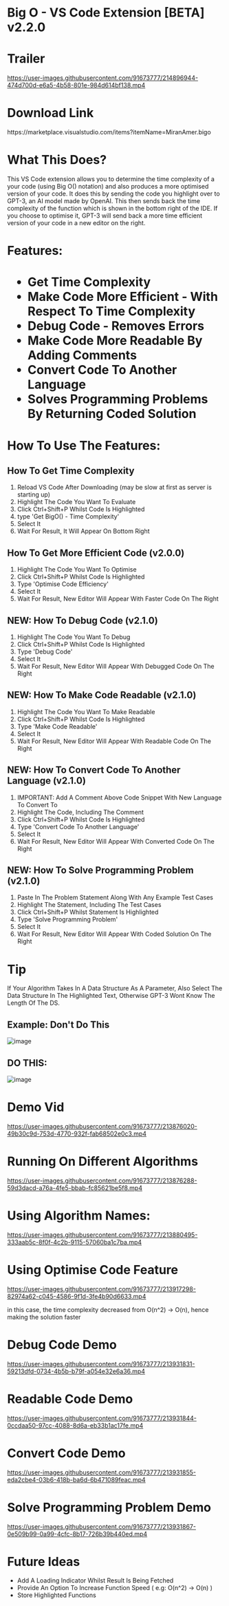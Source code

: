 # Big O - VS Code Extension [BETA] v2.2.0



<h1>Trailer</h1>

https://user-images.githubusercontent.com/91673777/214896944-474d700d-e6a5-4b58-801e-984d614bf138.mp4





<h1>Download Link</h1>
<p>https://marketplace.visualstudio.com/items?itemName=MiranAmer.bigo</p>

<h1>What This Does?</h1>
<p>This VS Code extension allows you to determine the time complexity of a your code (using Big O() notation) and also produces a more optimised version of your code. It does this by sending the code you highlight over to GPT-3, an AI model made by OpenAI. This then sends back the time complexity of the function which is shown in the bottom right of the IDE. If you choose to optimise it, GPT-3 will send back a more time efficient version of your code in a new editor on the right.</p>

<h1>Features:<h1>
<ul>

  <li>Get Time Complexity</li>
  <li>Make Code More Efficient - With Respect To Time Complexity</li>
  <li>Debug Code - Removes Errors</li>
  <li>Make Code More Readable By Adding Comments</li>
  <li>Convert Code To Another Language</li>
  <li>Solves Programming Problems By Returning Coded Solution</li>

</ul>

<h1>How To Use The Features:</h1>
  
  <h2>How To Get Time Complexity</h2>
  <ol>
    <li>Reload VS Code After Downloading (may be slow at first as server is starting up)</li>
    <li>Highlight The Code You Want To Evaluate</li>
    <li>Click Ctrl+Shift+P Whilst Code Is Highlighted</li>
    <li>type 'Get BigO() - Time Complexity'</li>
    <li>Select It</li>
    <li>Wait For Result, It Will Appear On Bottom Right</li>
   </ol>
   
  <h2>How To Get More Efficient Code (v2.0.0)</h2>
  <ol>
    <li>Highlight The Code You Want To Optimise</li>
    <li>Click Ctrl+Shift+P Whilst Code Is Highlighted</li>
    <li>Type 'Optimise Code Efficiency'</li>
    <li>Select It</li>
    <li>Wait For Result, New Editor Will Appear With Faster Code On The Right</li>
   </ol>
   
   <h2>NEW: How To Debug Code (v2.1.0)</h2>
  <ol>
    <li>Highlight The Code You Want To Debug</li>
    <li>Click Ctrl+Shift+P Whilst Code Is Highlighted</li>
    <li>Type 'Debug Code'</li>
    <li>Select It</li>
    <li>Wait For Result, New Editor Will Appear With Debugged Code On The Right</li>
   </ol>
   
   <h2>NEW: How To Make Code Readable (v2.1.0)</h2>
  <ol>
    <li>Highlight The Code You Want To Make Readable</li>
    <li>Click Ctrl+Shift+P Whilst Code Is Highlighted</li>
    <li>Type 'Make Code Readable'</li>
    <li>Select It</li>
    <li>Wait For Result, New Editor Will Appear With Readable Code On The Right</li>
   </ol>
   
   <h2>NEW: How To Convert Code To Another Language (v2.1.0)</h2>
  <ol>
    <li>IMPORTANT: Add A Comment Above Code Snippet With New Language To Convert To</li>
    <li>Highlight The Code, Including The Comment</li>
    <li>Click Ctrl+Shift+P Whilst Code Is Highlighted</li>
    <li>Type 'Convert Code To Another Language'</li>
    <li>Select It</li>
    <li>Wait For Result, New Editor Will Appear With Converted Code On The Right</li>
   </ol>
   
   <h2>NEW: How To Solve Programming Problem (v2.1.0)</h2>
  <ol>
    <li>Paste In The Problem Statement Along With Any Example Test Cases</li>
    <li>Highlight The Statement, Including The Test Cases</li>
    <li>Click Ctrl+Shift+P Whilst Statement Is Highlighted</li>
    <li>Type 'Solve Programming Problem'</li>
    <li>Select It</li>
    <li>Wait For Result, New Editor Will Appear With Coded Solution On The Right</li>
   </ol>

<h1>Tip</h1>
<p>If Your Algorithm Takes In A Data Structure As A Parameter, Also Select The Data Structure In The Highlighted Text, Otherwise GPT-3 Wont Know The Length Of The DS.</p>

<h2>Example: Don't Do This</h2>

![image](https://user-images.githubusercontent.com/91673777/213878892-f75ab8aa-51a3-4837-9ef8-90f88f035a07.png)

<h2>DO THIS:</h2>

![image](https://user-images.githubusercontent.com/91673777/213878995-8ed56054-408a-418d-a2f9-5f8ffb823f4b.png)


<h1>Demo Vid</h1>



https://user-images.githubusercontent.com/91673777/213876020-49b30c9d-753d-4770-932f-fab68502e0c3.mp4


<h1>Running On Different Algorithms</h1>



https://user-images.githubusercontent.com/91673777/213876288-59d3dacd-a76a-4fe5-bbab-fc85621be5f8.mp4


<h1>Using Algorithm Names:</h1>






https://user-images.githubusercontent.com/91673777/213880495-333aab5c-8f0f-4c2b-9115-57060ba1c7ba.mp4



<h1>Using Optimise Code Feature</h1>



https://user-images.githubusercontent.com/91673777/213917298-82974a62-c045-4586-9f1d-3fe4b90d6633.mp4


<p>in this case, the time complexity decreased from O(n^2) -> O(n), hence making the solution faster



<h1>Debug Code Demo</h1>



https://user-images.githubusercontent.com/91673777/213931831-59213dfd-0734-4b5b-b79f-a054e32e6a36.mp4



<h1>Readable Code Demo</h1>



https://user-images.githubusercontent.com/91673777/213931844-0ccdaa50-97cc-4088-8d6a-eb33b1ac17fe.mp4


<h1>Convert Code Demo</h1>




https://user-images.githubusercontent.com/91673777/213931855-eda2cbe4-03b6-418b-ba6d-6b471089feac.mp4


<h1>Solve Programming Problem Demo</h1>



https://user-images.githubusercontent.com/91673777/213931867-0e509b99-0a99-4cfc-8b17-726b39b440ed.mp4




<h1>Future Ideas</h1>
<ul>

  <li>Add A Loading Indicator Whilst Result Is Being Fetched</li>
  <li>Provide An Option To Increase Function Speed ( e.g: O(n^2) -> O(n) )</li>
  <li>Store Highlighted Functions</h1>

</ul>
